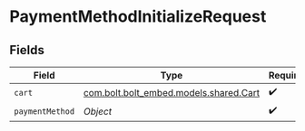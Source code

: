 # PaymentMethodInitializeRequest


## Fields

| Field                                                                 | Type                                                                  | Required                                                              | Description                                                           |
| --------------------------------------------------------------------- | --------------------------------------------------------------------- | --------------------------------------------------------------------- | --------------------------------------------------------------------- |
| `cart`                                                                | [com.bolt.bolt_embed.models.shared.Cart](../../models/shared/Cart.md) | :heavy_check_mark:                                                    | N/A                                                                   |
| `paymentMethod`                                                       | *Object*                                                              | :heavy_check_mark:                                                    | N/A                                                                   |